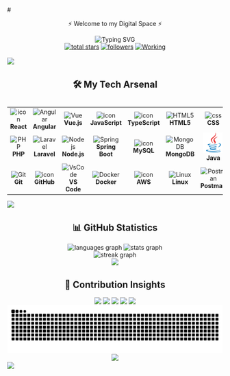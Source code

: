 #<div align="center">⚡ Welcome to my Digital Space ⚡</div>

<!--Introduction with animated text-->
<div align="center">
  <img src="https://readme-typing-svg.demolab.com?font=Fira+Code&weight=600&size=35&duration=4000&pause=1000&color=7E3ACE&center=true&vCenter=true&random=false&width=435&lines=Hanner+B;Software+Developer;Full+Stack+Developer;Tech+Enthusiast" alt="Typing SVG" />
</div>

<!--Status Section with modern badges-->
<div align="center">
  <a href="https://github.com/HannerB?tab=repositories&sort=stargazers">
    <img alt="total stars" title="Total stars on GitHub" src="https://custom-icon-badges.demolab.com/github/stars/HannerB?color=55960c&style=for-the-badge&labelColor=488207&logo=star"/></a>
  <a href="https://github.com/HannerB?tab=followers">
    <img alt="followers" title="Follow me on Github" src="https://custom-icon-badges.demolab.com/github/followers/HannerB?color=236ad3&labelColor=1155ba&style=for-the-badge&logo=person-add&label=Follow&logoColor=white"/></a>
  <a href="#">
    <img alt="Working" title="Currently Working" src="https://custom-icon-badges.demolab.com/badge/Currently-Working%20on%20Private%20Projects-purple.svg?style=for-the-badge&logo=rocket&logoColor=white"/></a>
</div>

<br/>

<!-- Divider -->
<img src="https://user-images.githubusercontent.com/73097560/115834477-dbab4500-a447-11eb-908a-139a6edaec5c.gif">

<!-- Technical Skills Section -->
<div align="center">
  <h2>🛠️ My Tech Arsenal</h2>
</div>

<div style="display: flex; align-items: flex-start; align: center">
<table align="center">
  <!-- Frontend Technologies -->
  <tr>
    <td align="center" width="100">
        <img src="https://techstack-generator.vercel.app/react-icon.svg" alt="icon" width="48" height="48" />
      <br><b>React</b>
    </td>
    <td align="center" width="100">
        <img src="https://skillicons.dev/icons?i=angular" width="48" height="48" alt="Angular" />
      <br><b>Angular</b>
    </td>
    <td align="center" width="100">
        <img src="https://skillicons.dev/icons?i=vue" width="48" height="48" alt="Vue" />
      <br><b>Vue.js</b>
    </td>
    <td align="center" width="100">
        <img src="https://techstack-generator.vercel.app/js-icon.svg" alt="icon" width="48" height="48" />
      <br><b>JavaScript</b>
    </td>
    <td align="center" width="100">
        <img src="https://techstack-generator.vercel.app/ts-icon.svg" alt="icon" width="48" height="48" />
      <br><b>TypeScript</b>
    </td>
    <td align="center" width="100">
        <img src="https://skillicons.dev/icons?i=html" width="48" height="48" alt="HTML5" />
      <br><b>HTML5</b>
    </td>
    <td align="center" width="100">
        <img src="https://skillicons.dev/icons?i=css" width="48" height="48" alt="css" />
      <br><b>CSS</b>
    </td>
    <td align="center" width="100">
        <img src="https://skillicons.dev/icons?i=bootstrap" width="48" height="48" alt="bootstrap" />
      <br><b>Bootstrap</b>
    </td>
  </tr>
  <!-- Backend & Databases -->
  <tr>
    <td align="center" width="100">
        <img src="https://skillicons.dev/icons?i=php" width="48" height="48" alt="PHP" />
      <br><b>PHP</b>
    </td>
    <td align="center" width="100">
        <img src="https://skillicons.dev/icons?i=laravel" width="48" height="48" alt="Laravel" />
      <br><b>Laravel</b>
    </td>
    <td align="center" width="100">
        <img src="https://skillicons.dev/icons?i=nodejs" width="48" height="48" alt="Nodejs" />
      <br><b>Node.js</b>
    </td>
    <td align="center" width="100">
        <img src="https://skillicons.dev/icons?i=spring" width="48" height="48" alt="Spring" />
      <br><b>Spring Boot</b>
    </td>
    <td align="center" width="100">
        <img src="https://techstack-generator.vercel.app/mysql-icon.svg" alt="icon" width="48" height="48" />
      <br><b>MySQL</b>
    </td>
    <td align="center" width="100">
        <img src="https://skillicons.dev/icons?i=mongodb" width="48" height="48" alt="MongoDB" />
      <br><b>MongoDB</b>
    </td>
    <td align="center" width="100">
        <img src="https://raw.githubusercontent.com/devicons/devicon/master/icons/java/java-original.svg" width="48" height="48" alt="Java" />
      <br><b>Java</b>
    </td>
    <td align="center" width="100">
        <img src="https://techstack-generator.vercel.app/python-icon.svg" alt="icon" width="48" height="48" />
      <br><b>Python</b>
    </td>
  </tr>
  <!-- Development Tools & Others -->
  <tr>
    <td align="center" width="100">
        <img src="https://user-images.githubusercontent.com/25181517/192108372-f71d70ac-7ae6-4c0d-8395-51d8870c2ef0.png" width="48" height="48" alt="Git" />
      <br><b>Git</b>
    </td>
    <td align="center" width="100">
        <img src="https://techstack-generator.vercel.app/github-icon.svg" alt="icon" width="48" height="48" />
      <br><b>GitHub</b>
    </td>
    <td align="center" width="100">
        <img src="https://skillicons.dev/icons?i=vscode" width="48" height="48" alt="VsCode" />
      <br><b>VS Code</b>
    </td>
    <td align="center" width="100">
        <img src="https://skillicons.dev/icons?i=docker" width="48" height="48" alt="Docker" />
      <br><b>Docker</b>
    </td>
    <td align="center" width="100">
        <img src="https://techstack-generator.vercel.app/aws-icon.svg" alt="icon" width="48" height="48" />
      <br><b>AWS</b>
    </td>
    <td align="center" width="100">
        <img src="https://skillicons.dev/icons?i=linux" width="48" height="48" alt="Linux" />
      <br><b>Linux</b>
    </td>
    <td align="center" width="100">
        <img src="https://skillicons.dev/icons?i=postman" width="48" height="48" alt="Postman" />
      <br><b>Postman</b>
    </td>
    <td align="center" width="100">
        <img src="https://raw.githubusercontent.com/devicons/devicon/master/icons/android/android-original-wordmark.svg" width="48" height="48" alt="Android" />
      <br><b>Android</b>
    </td>
  </tr>
</table>
</div>

<!-- Divider -->
<img src="https://user-images.githubusercontent.com/73097560/115834477-dbab4500-a447-11eb-908a-139a6edaec5c.gif">

<!-- GitHub Statistics with enhanced styling -->
<div align="center">
  <h2>📊 GitHub Statistics</h2>
</div>

<!-- Enhanced Stats Layout -->
<div align="center">
  <img src="https://github-readme-stats.vercel.app/api/top-langs?username=HannerB&hide_border=true&layout=compact&theme=radical&hide=HTML,CSS" height="150" alt="languages graph"  />
  <img src="https://github-readme-stats.vercel.app/api?username=HannerB&hide_border=true&count_private=true&theme=radical&show_icons=true" height="150" alt="stats graph"  />
</div>

<div align="center">
  <img src="https://streak-stats.demolab.com?user=HannerB&theme=radical&hide_border=true" height="150" alt="streak graph"  />
</div>

<!-- Trophy Section with enhanced styling -->
<div align="center">
  <img src="https://github-profile-trophy.vercel.app/?username=HannerB&theme=radical&no-frame=true&no-bg=true&row=2&column=3&margin-w=15&margin-h=15"/>
</div>

<!-- Contribution Details with modern theme -->
<div align="center">
  <h2>🌟 Contribution Insights</h2>
</div>

<div align="center">
  <img src="http://github-profile-summary-cards.vercel.app/api/cards/stats?username=HannerB&theme=radical" height="180em" />
  <img src="http://github-profile-summary-cards.vercel.app/api/cards/most-commit-language?username=HannerB&theme=radical" height="180em" />
  <img src="http://github-profile-summary-cards.vercel.app/api/cards/repos-per-language?username=HannerB&theme=radical" height="180em" />
  <img src="http://github-profile-summary-cards.vercel.app/api/cards/productive-time?username=HannerB&theme=radical&utcOffset=-5" height="180em" />
  <img src="http://github-profile-summary-cards.vercel.app/api/cards/profile-details?username=HannerB&theme=radical" height="180em" />
</div>

<!-- Snake Animation with enhanced container -->
<div align="center">
  <picture>
    <source media="(prefers-color-scheme: dark)" srcset="https://github.com/HannerB/HannerB/blob/output/github-contribution-grid-snake-dark.svg" />
    <source media="(prefers-color-scheme: light)" srcset="https://github.com/HannerB/HannerB/blob/output/github-contribution-grid-snake.svg" />
    <img alt="github-snake" src="https://github.com/HannerB/HannerB/blob/output/github-contribution-grid-snake-dark.svg" />
  </picture>
</div>

<!-- Profile Views Counter with style -->
<div align="center">
  <img src="https://moe-counter.glitch.me/get/@HannerB?theme=rule34" />
</div>

<!-- Footer -->
<img src="https://user-images.githubusercontent.com/73097560/115834477-dbab4500-a447-11eb-908a-139a6edaec5c.gif">
